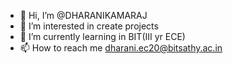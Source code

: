 - 👋 Hi, I’m @DHARANIKAMARAJ
- 👀 I’m interested in create projects
- 🌱 I’m currently learning in BIT(III yr ECE)
- 📫 How to reach me dharani.ec20@bitsathy.ac.in

<!---
DHARANIKAMARAJ/DHARANIKAMARAJ is a ✨ special ✨ repository because its `README.md` (this file) appears on your GitHub profile.
You can click the Preview link to take a look at your changes.
--->
